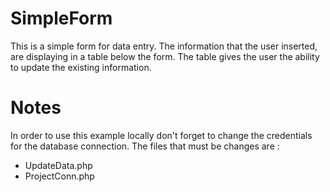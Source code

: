 # SimpleForm

This is a simple form for data entry. The information that the user inserted, are displaying in a table below the form. 
The table gives the user the ability to update the existing information. 

# Notes
In order to use this example locally don't forget to change the credentials for the database connection. The files that must be changes are : 

* UpdateData.php
* ProjectConn.php
